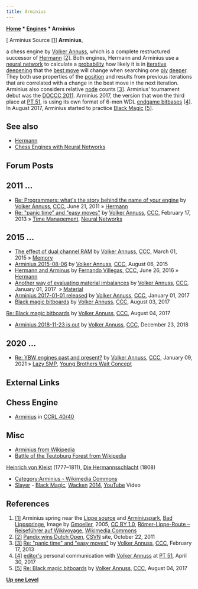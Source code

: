 ```yaml
---
title: Arminius
---
```

**[Home](Home "Home") * [Engines](Engines "Engines") * Arminius**

\[ Arminius Source <a id="cite-note-1" href="#cite-ref-1">[1]</a>
**Arminius**,

a chess engine by [Volker Annuss](Volker_Annuss "Volker Annuss"), which is a complete restructured successor of [Hermann](Hermann "Hermann") <a id="cite-note-2" href="#cite-ref-2">[2]</a>.
Both engines, Hermann and Arminius use a [neural network](Neural_Networks "Neural Networks") to calculate a [probability](https://en.wikipedia.org/wiki/Probability) how likely it is in [iterative deepening](Iterative_Deepening "Iterative Deepening") that the [best move](Best_Move "Best Move") will change when searching one [ply](Ply "Ply") [deeper](Depth "Depth").
They both use properties of the [position](Chess_Position "Chess Position") and results from previous iterations that are correlated with a change in the best move in the next iteration.
Arminius also considers relative [node](Node "Node") counts <a id="cite-note-3" href="#cite-ref-3">[3]</a>.
Arminius' tournament debut was the [DOCCC 2011](DOCCC_2011 "DOCCC 2011"). Arminius 2017, the version that won the third place at [PT 51](PT_51 "PT 51"), is using its own format of 6-men WDL [endgame bitbases](Endgame_Bitbases "Endgame Bitbases") <a id="cite-note-4" href="#cite-ref-4">[4]</a>.
In August 2017, Arminius started to practice [Black Magic](Magic_Bitboards#BlackMagics "Magic Bitboards") <a id="cite-note-5" href="#cite-ref-5">[5]</a>.

## See also

- [Hermann](Hermann "Hermann")
- [Chess Engines with Neural Networks](Neural_Networks#engines "Neural Networks")

## Forum Posts

## 2011 ...

- [Re: Programmers: what's the story behind the name of your engine](http://www.talkchess.com/forum/viewtopic.php?t=39407&start=32) by [Volker Annuss](Volker_Annuss "Volker Annuss"), [CCC](CCC "CCC"), June 21, 2011 » [Hermann](Hermann "Hermann")
- [Re: "panic time" and "easy moves"](http://www.talkchess.com/forum/viewtopic.php?t=47242&start=17) by [Volker Annuss](Volker_Annuss "Volker Annuss"), [CCC](CCC "CCC"), February 17, 2013 » [Time Management](Time_Management "Time Management"), [Neural Networks](Neural_Networks "Neural Networks")

## 2015 ...

- [The effect of dual channel RAM](http://www.talkchess.com/forum/viewtopic.php?t=55516) by [Volker Annuss](Volker_Annuss "Volker Annuss"), [CCC](CCC "CCC"), March 01, 2015 » [Memory](Memory "Memory")
- [Arminius 2015-08-06](http://www.talkchess.com/forum/viewtopic.php?t=57193) by [Volker Annuss](Volker_Annuss "Volker Annuss"), [CCC](CCC "CCC"), August 06, 2015
- [Hermann and Arminus](http://www.talkchess.com/forum3/viewtopic.php?f=2&t=60614) by [Fernando Villegas](Fernando_Villegas "Fernando Villegas"), [CCC](CCC "CCC"), June 26, 2016 » [Hermann](Hermann "Hermann")
- [Another way of evaluating material imbalances](http://www.talkchess.com/forum/viewtopic.php?t=62687) by [Volker Annuss](Volker_Annuss "Volker Annuss"), [CCC](CCC "CCC"), January 01, 2017  » [Material](Material "Material")
- [Arminius 2017-01-01 released](http://www.talkchess.com/forum/viewtopic.php?t=62690) by [Volker Annuss](Volker_Annuss "Volker Annuss"), [CCC](CCC "CCC"), January 01, 2017
- [Black magic bitboards](http://www.talkchess.com/forum/viewtopic.php?t=64790) by [Volker Annuss](Volker_Annuss "Volker Annuss"), [CCC](CCC "CCC"), August 03, 2017

[Re: Black magic bitboards](http://www.talkchess.com/forum/viewtopic.php?t=64790&start=14) by [Volker Annuss](Volker_Annuss "Volker Annuss"), [CCC](CCC "CCC"), August 04, 2017

- [Arminius 2018-11-23 is out](http://www.talkchess.com/forum3/viewtopic.php?f=2&t=69349) by [Volker Annuss](Volker_Annuss "Volker Annuss"), [CCC](CCC "CCC"), December 23, 2018

## 2020 ...

- [Re: YBW engines past and present?](http://www.talkchess.com/forum3/viewtopic.php?f=7&t=76184&start=15) by [Volker Annuss](Volker_Annuss "Volker Annuss"), [CCC](CCC "CCC"), January 09, 2021 » [Lazy SMP](Lazy_SMP "Lazy SMP"), [Young Brothers Wait Concept](Young_Brothers_Wait_Concept "Young Brothers Wait Concept")

## External Links

## Chess Engine

- [Arminius](http://www.computerchess.org.uk/ccrl/4040/cgi/compare_engines.cgi?family=Arminius&print=Rating+list&print=Results+table&print=LOS+table&print=Ponder+hit+table&print=Eval+difference+table&print=Comopp+gamenum+table&print=Overlap+table&print=Score+with+common+opponents) in [CCRL 40/40](CCRL "CCRL")

## Misc

- [Arminius from Wikipedia](https://en.wikipedia.org/wiki/Arminius)
- [Battle of the Teutoburg Forest from Wikipedia](https://en.wikipedia.org/wiki/Battle_of_the_Teutoburg_Forest)

[Heinrich von Kleist](https://en.wikipedia.org/wiki/Heinrich_von_Kleist) (1777–1811), [Die Hermannsschlacht](https://en.wikipedia.org/wiki/Die_Hermannsschlacht_%28Kleist%29) (1808)

- [Category:Arminius - Wikimedia Commons](https://commons.wikimedia.org/wiki/Category:Arminius)
- [Slayer](Category:Slayer "Category:Slayer") - [Black Magic](https://en.wikipedia.org/wiki/Show_No_Mercy), [Wacken](https://en.wikipedia.org/wiki/Wacken_Open_Air) [2014](https://en.wikipedia.org/wiki/Wacken_Open_Air#2014), [YouTube](https://en.wikipedia.org/wiki/YouTube) Video

## References

1. <a id="cite-ref-1" href="#cite-note-1">[1]</a> Arminius spring near the [Lippe source](https://de.wikipedia.org/wiki/Lippequelle) and [Arminiuspark](https://www.bad-lippspringe.de/bali/gesundheit/kurwald-und-kurparks/kurparks.php), [Bad Lippspringe](https://en.wikipedia.org/wiki/Bad_Lippspringe), Image by [Gmoeller](https://commons.wikimedia.org/wiki/User:Gmoeller~commonswiki), 2005, [CC BY 1.0](https://creativecommons.org/licenses/by/1.0/deed.en), [Römer-Lippe-Route – Reiseführer auf Wikivoyage](https://de.wikivoyage.org/wiki/R%C3%B6mer-Lippe-Route), [Wikimedia Commons](https://en.wikipedia.org/wiki/Wikimedia_Commons)
1. <a id="cite-ref-2" href="#cite-note-2">[2]</a> [Pandix wins Dutch Open](http://www.csvn.nl/index.php?option=com_content&view=article&id=517%3Apandix-wint-open-nk&catid=51%3Atoernooien&Itemid=28&lang=en), [CSVN](CSVN "CSVN") site, October 22, 2011
1. <a id="cite-ref-3" href="#cite-note-3">[3]</a> [Re: "panic time" and "easy moves"](http://www.talkchess.com/forum/viewtopic.php?t=47242&start=17) by [Volker Annuss](Volker_Annuss "Volker Annuss"), [CCC](CCC "CCC"), February 17, 2013
1. <a id="cite-ref-4" href="#cite-note-4">[4]</a> [editor's](Gerd_Isenberg "Gerd Isenberg") personal communication with [Volker Annuss](Volker_Annuss "Volker Annuss") at [PT 51](PT_51 "PT 51"), April 30, 2017
1. <a id="cite-ref-5" href="#cite-note-5">[5]</a> [Re: Black magic bitboards](http://www.talkchess.com/forum/viewtopic.php?t=64790&start=14) by [Volker Annuss](Volker_Annuss "Volker Annuss"), [CCC](CCC "CCC"), August 04, 2017

**[Up one Level](Engines "Engines")**

